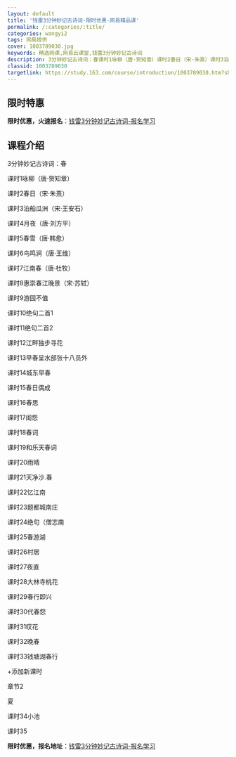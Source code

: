 ```yaml
---
layout: default
title: '钱雷3分钟妙记古诗词-限时优惠-网易精品课'
permalink: /:categories/:title/
categories: wangyi2
tags: 网易提供
cover: 1003789030.jpg
keywords: 精选网课,网易云课堂,钱雷3分钟妙记古诗词
description: 3分钟妙记古诗词：春课时1咏柳（唐·贺知章）课时2春日（宋·朱熹）课时3泊船瓜洲（宋·王安石）课时4月夜（唐·刘方平）课
classid: 1003789030
targetlink: https://study.163.com/course/introduction/1003789030.htm?share=1&shareId=1025206652&utm_campaign=share&utm_medium=iphoneShare&utm_source=&utm_u=1025206652
---
```


## 限时特惠

**限时优惠，火速报名**：[钱雷3分钟妙记古诗词-报名学习](https://study.163.com/course/introduction/1003789030.htm?share=1&shareId=1025206652&utm_campaign=share&utm_medium=iphoneShare&utm_source=&utm_u=1025206652)

## 课程介绍

3分钟妙记古诗词：春

课时1咏柳（唐·贺知章）

课时2春日（宋·朱熹）

课时3泊船瓜洲（宋·王安石）

课时4月夜（唐·刘方平）

课时5春雪（唐·韩愈）

课时6鸟鸣涧（唐·王维）

课时7江南春（唐·杜牧）

课时8惠崇春江晚景（宋·苏轼）

课时9游园不值

课时10绝句二首1

课时11绝句二首2

课时12江畔独步寻花

课时13早春呈水部张十八员外

课时14城东早春

课时15春日偶成

课时16春思

课时17闺怨

课时18春词

课时19和乐天春词

课时20雨晴

课时21天净沙.春

课时22忆江南

课时23题都城南庄

课时24绝句（僧志南

课时25春游湖

课时26村居

课时27夜直

课时28大林寺桃花

课时29春行即兴

课时30代春怨

课时31叹花

课时32晚春

课时33钱塘湖春行

+添加新课时



章节2

夏

课时34小池

课时35

**限时优惠，报名地址**：[钱雷3分钟妙记古诗词-报名学习](https://study.163.com/course/introduction/1003789030.htm?share=1&shareId=1025206652&utm_campaign=share&utm_medium=iphoneShare&utm_source=&utm_u=1025206652)

